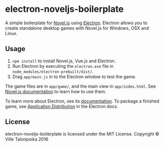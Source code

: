 # electron-noveljs-boilerplate

A simple boilerplate for [Novel.js](http://github.com/Nanofus/novel.js) using [Electron](https://github.com/atom/electron). Electron allows you to create standalone desktop games with Novel.js for Windows, OSX and Linux.

## Usage

1. `npm install` to install Novel.js, Vue.js and Electron.
2. Run Electron by executing the `electron.exe` file in `node_modules/electron-prebuilt/dist/`.
3. Drag `app/main.js` in to the Electron window to test the game.

The game files are in `app/game/`, and the main view in `app/index.html`. See [Novel.js documentation](https://github.com/Nanofus/novel.js/blob/master/DOCUMENTATION.md) to learn how to use them.

To learn more about Electron, see its [documentation](https://github.com/atom/electron). To package a finished game, see [Application Distribution](https://github.com/atom/electron/blob/master/docs/tutorial/application-distribution.md) in the Electron docs.

## License

electron-noveljs-boilerplate is licensed under the MIT License.
Copyright © Ville Talonpoika 2016
